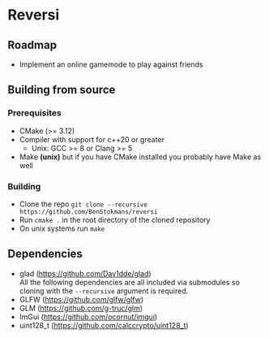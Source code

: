 # Reversi
## Roadmap
* Implement an online gamemode to play against friends
## Building from source
### Prerequisites
* CMake (>= 3.12)
* Compiler with support for c++20 or greater
  * Unix: GCC >= 8 or Clang >= 5
* Make **(unix)** but if you have CMake installed you probably have Make as well

### Building
* Clone the repo `git clone --recursive https://github.com/BenStokmans/reversi`
* Run `cmake .` in the root directory of the cloned repository
* On unix systems run `make`

## Dependencies
* glad (https://github.com/Dav1dde/glad)  
All the following dependencies are all included via submodules so cloning with the `--recursive` argument is required.
* GLFW (https://github.com/glfw/glfw)
* GLM (https://github.com/g-truc/glm)
* ImGui (https://github.com/ocornut/imgui)
* uint128_t (https://github.com/calccrypto/uint128_t)